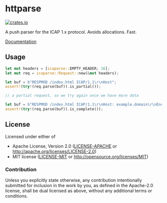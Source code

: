 # httparse

[![crates.io](http://meritbadge.herokuapp.com/icaparse)](https://crates.io/crates/icaparse)

A push parser for the ICAP 1.x protocol. Avoids allocations. Fast.

[Documentation](https://docs.rs/icaparse)

## Usage

```rust
let mut headers = [icaparse::EMPTY_HEADER; 16];
let mut req = icaparse::Request::new(&mut headers);

let buf = b"RESPMOD /index.html ICAP/1.1\r\nHost";
assert!(try!(req.parse(buf)).is_partial());

// a partial request, so we try again once we have more data

let buf = b"RESPMOD /index.html ICAP/1.1\r\nHost: example.domain\r\nEncapsulated:null-body=0\r\n\r\n";
assert!(try!(req.parse(buf)).is_complete());
```

## License

Licensed under either of

- Apache License, Version 2.0 ([LICENSE-APACHE](LICENSE-APACHE) or http://apache.org/licenses/LICENSE-2.0)
- MIT license ([LICENSE-MIT](LICENSE-MIT) or http://opensource.org/licenses/MIT)

### Contribution

Unless you explicitly state otherwise, any contribution intentionally submitted for inclusion in the work by you, as defined in the Apache-2.0 license, shall be dual licensed as above, without any additional terms or conditions.
